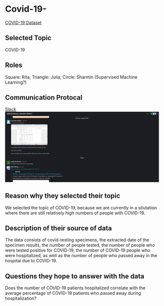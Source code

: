 # Covid-19-

  [COVID-19 Dataset](https://data.cityofnewyork.us/Health/COVID-19-Outcomes-by-Testing-Cohorts-Cases-Hospita/cwmx-mvra/data)

## Selected Topic

  COVID-19
  
## Roles 

Square: Rita; Triangle: Julia; Circle: Sharmin (Supervised Machine Learning?)

## Communication Protocal

  [Slack](https://slack.com/)
  ![Screenshot of Communication](https://github.com/ritawang917/Covid-19-/blob/Rita/Slack%20Communication.png)

## Reason why they selected their topic

  We selected the topic of COVID-19, because we are currently in a situtation where there are still relatively high numbers of people with COVID-19.


## Description of their source of data

  The data consists of covid-testing specimens, the extracted date of the specimen results, the number of people tested, the number of people who were tested positive for COVID-19, the number of COVID-19 people who were hospitalized, as well as the number of people who passed away in the hospital due to COVID-19.


## Questions they hope to answer with the data

  Does the number of COVID-19 patients hospitalized correlate with the average percentage of COVID-19 patients who passed away during hospitalization?
